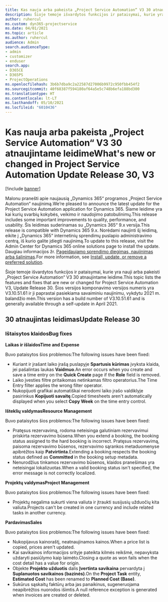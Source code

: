 ```yaml
---
title: Kas nauja arba pakeista „Project Service Automation“ V3 30 atnaujintame leidime
description: Šioje temoje išvardytos funkcijos ir pataisymai, kurie yra pasiekiami „Project Service Automation“ V3 30 atnaujintame leidime.
author: ruhercul
ms.custom: dyn365-projectservice
ms.date: 04/01/2021
ms.topic: article
ms.author: ruhercul
audience: Admin
search.audienceType:
- admin
- customizer
- enduser
search.app:
- D365CE
- D365PS
- ProjectOperations
ms.openlocfilehash: 3b6b7dba9c2a22587d27006b9972c950fbb454f2
ms.sourcegitcommit: 40f68387f594180af64a5e5c748b6efa188bd300
ms.translationtype: HT
ms.contentlocale: lt-LT
ms.lasthandoff: 05/10/2021
ms.locfileid: "6010436"
---
```

# <a name="whats-new-or-changed-in-project-service-automation-update-release-30-v3"></a><span data-ttu-id="405aa-103">Kas nauja arba pakeista „Project Service Automation“ V3 30 atnaujintame leidime</span><span class="sxs-lookup"><span data-stu-id="405aa-103">What's new or changed in Project Service Automation Update Release 30, V3</span></span>

[!include [banner](../includes/psa-now-project-operations.md)]

<span data-ttu-id="405aa-104">Malonu pranešti apie naujausią „Dynamics 365“ programos „Project Service Automation“ naujinimą.</span><span class="sxs-lookup"><span data-stu-id="405aa-104">We’re pleased to announce the latest update for the Project Service Automation application for Dynamics 365.</span></span> <span data-ttu-id="405aa-105">Šiame leidime yra kai kurių svarbių kokybės, veikimo ir naudojimo patobulinimų.</span><span class="sxs-lookup"><span data-stu-id="405aa-105">This release includes some important improvements to quality, performance, and usability.</span></span> <span data-ttu-id="405aa-106">Šis leidimas suderinamas su „Dynamics 365“ 9.x versija.</span><span class="sxs-lookup"><span data-stu-id="405aa-106">This release is compatible with Dynamics 365 9.x.</span></span> <span data-ttu-id="405aa-107">Norėdami naujinti šį leidimą, eikite į „Dynamics 365“ internetinių sprendimų puslapio administravimo centrą, iš kurio galite įdiegti naujinimą.</span><span class="sxs-lookup"><span data-stu-id="405aa-107">To update to this release, visit the Admin Center for Dynamics 365 online solutions page to install the update.</span></span> <span data-ttu-id="405aa-108">Daugiau informacijos žr. [Pageidaujamo sprendimo diegimas, naujinimas arba šalinimas](/power-platform/admin/install-remove-preferred-solution.md).</span><span class="sxs-lookup"><span data-stu-id="405aa-108">For more information, see [Install, update, or remove a preferred solution](/power-platform/admin/install-remove-preferred-solution.md).</span></span>

<span data-ttu-id="405aa-109">Šioje temoje išvardytos funkcijos ir pataisymai, kurie yra nauji arba pakeisti „Project Service Automation“ V3 30 atnaujintame leidime.</span><span class="sxs-lookup"><span data-stu-id="405aa-109">This topic lists the features and fixes that are new or changed for Project Service Automation V3, Update Release 30.</span></span> <span data-ttu-id="405aa-110">Šios versijos komponavimo versijos numeris yra V3.10.51.61 ir ji paprastai pasiekiama savaiminiu naujinimu, vykdytu 2021 m. balandžio mėn.</span><span class="sxs-lookup"><span data-stu-id="405aa-110">This version has a build number of V3.10.51.61 and is generally available through a self-update in April 2021.</span></span>

## <a name="update-release-30"></a><span data-ttu-id="405aa-111">30 atnaujintas leidimas</span><span class="sxs-lookup"><span data-stu-id="405aa-111">Update Release 30</span></span>

### <a name="bug-fixes"></a><span data-ttu-id="405aa-112">Ištaisytos klaidos</span><span class="sxs-lookup"><span data-stu-id="405aa-112">Bug fixes</span></span>

<span data-ttu-id="405aa-113">**Laikas ir išlaidos**</span><span class="sxs-lookup"><span data-stu-id="405aa-113">**Time and Expense**</span></span>

<span data-ttu-id="405aa-114">Buvo pataisytos šios problemos:</span><span class="sxs-lookup"><span data-stu-id="405aa-114">The following issues have been fixed:</span></span>

- <span data-ttu-id="405aa-115">Kuriant ir įrašant laiko įrašą puslapyje **Spartusis kūrimas** įvyksta klaida, jei pašalintas laukas **Vaidmuo**.</span><span class="sxs-lookup"><span data-stu-id="405aa-115">An error occurs when you create and save a time entry on the **Quick Create** page if the **Role** field is removed.</span></span>
- <span data-ttu-id="405aa-116">Laiko įvesties filtre pritaikomas netinkamas filtro operatorius.</span><span class="sxs-lookup"><span data-stu-id="405aa-116">The Time Entry filter applies the wrong filter operator.</span></span>
- <span data-ttu-id="405aa-117">Nukopijuoti grafikai automatiškai nerodomi laiko įrašo valdiklyje pasirinkus **Kopijuoti savaitę**.</span><span class="sxs-lookup"><span data-stu-id="405aa-117">Copied timesheets aren't automatically displayed when you select **Copy Week** on the time entry control.</span></span>

<span data-ttu-id="405aa-118">**Išteklių valdymas**</span><span class="sxs-lookup"><span data-stu-id="405aa-118">**Resource Management**</span></span>

<span data-ttu-id="405aa-119">Buvo pataisytos šios problemos:</span><span class="sxs-lookup"><span data-stu-id="405aa-119">The following issues have been fixed:</span></span>

- <span data-ttu-id="405aa-120">Pratęsus rezervavimą, rodoma neteisinga galutiniam rezervavimui priskirta rezervavimo būsena.</span><span class="sxs-lookup"><span data-stu-id="405aa-120">When you extend a booking, the booking status assigned to the hard booking is incorrect.</span></span> <span data-ttu-id="405aa-121">Pratęsus rezervavimą, paisoma rezervavimo būsenos, rezervavimo sąrankos metaduomenyse apibrėžtos kaip **Patvirtinta**.</span><span class="sxs-lookup"><span data-stu-id="405aa-121">Extending a booking respects the booking status defined as **Committed** in the booking setup metadata.</span></span>
- <span data-ttu-id="405aa-122">Nenurodžius tinkamos rezervavimo būsenos, klaidos pranešimas yra neteisingai lokalizuotas.</span><span class="sxs-lookup"><span data-stu-id="405aa-122">When a valid booking status isn't specified, the error message is not correctly localized.</span></span>

<span data-ttu-id="405aa-123">**Projektų valdymas**</span><span class="sxs-lookup"><span data-stu-id="405aa-123">**Project Management**</span></span>

<span data-ttu-id="405aa-124">Buvo pataisytos šios problemos:</span><span class="sxs-lookup"><span data-stu-id="405aa-124">The following issues have been fixed:</span></span>

- <span data-ttu-id="405aa-125">Projektų negalima sukurti viena valiuta ir įtraukti susijusių užduočių kita valiuta.</span><span class="sxs-lookup"><span data-stu-id="405aa-125">Projects can't be created in one currency and include related tasks in another currency.</span></span>

<span data-ttu-id="405aa-126">**Pardavimas**</span><span class="sxs-lookup"><span data-stu-id="405aa-126">**Sales**</span></span>

<span data-ttu-id="405aa-127">Buvo pataisytos šios problemos:</span><span class="sxs-lookup"><span data-stu-id="405aa-127">The following issues have been fixed:</span></span>

- <span data-ttu-id="405aa-128">Nukopijavus kainoraštį, neatnaujinamos kainos.</span><span class="sxs-lookup"><span data-stu-id="405aa-128">When a price list is copied, prices aren't updated.</span></span>
- <span data-ttu-id="405aa-129">Kai savikainos informacijos srityje pateikta kilmės reikšmė, nepavyksta uždaryti pasiūlymo kaip laimėto.</span><span class="sxs-lookup"><span data-stu-id="405aa-129">Closing a quote as won fails when the cost detail has a value for origin.</span></span>
- <span data-ttu-id="405aa-130">Objekte **Projekto užduotis** dalis **Įvertinta savikaina** pervardyta į **Suplanuotos savikainos (bazinės)**.</span><span class="sxs-lookup"><span data-stu-id="405aa-130">On the **Project Task** entity, **Estimated Cost** has been renamed to **Planned Cost (Base)**.</span></span>
- <span data-ttu-id="405aa-131">Sukūrus sąskaitų faktūrų arba jas panaikinus, sugeneruojama neapibrėžtos nuorodos išimtis.</span><span class="sxs-lookup"><span data-stu-id="405aa-131">A null reference exception is generated when invoices are created or deleted.</span></span>
